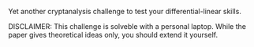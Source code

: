 Yet another cryptanalysis challenge to test your differential-linear skills.

DISCLAIMER: This challenge is solveble with a personal laptop. While the paper gives theoretical ideas only, you should extend it yourself.
